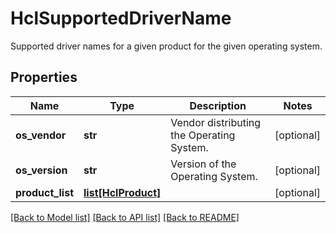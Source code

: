 # HclSupportedDriverName

Supported driver names for a given product for the given operating system. 
## Properties
Name | Type | Description | Notes
------------ | ------------- | ------------- | -------------
**os_vendor** | **str** | Vendor distributing the Operating System.   | [optional] 
**os_version** | **str** | Version of the Operating System.   | [optional] 
**product_list** | [**list[HclProduct]**](HclProduct.md) |  | [optional] 

[[Back to Model list]](../README.md#documentation-for-models) [[Back to API list]](../README.md#documentation-for-api-endpoints) [[Back to README]](../README.md)


